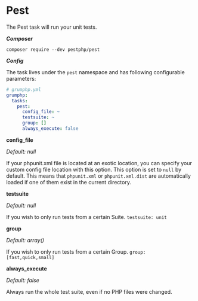 # Pest

The Pest task will run your unit tests.

***Composer***

```
composer require --dev pestphp/pest
```

***Config***

The task lives under the `pest` namespace and has following configurable parameters:

```yaml
# grumphp.yml
grumphp:
  tasks:
    pest:
      config_file: ~
      testsuite: ~
      group: []
      always_execute: false
```

**config_file**

*Default: null*

If your phpunit.xml file is located at an exotic location, you can specify your custom config file location with this option.
This option is set to `null` by default.
This means that `phpunit.xml` or `phpunit.xml.dist` are automatically loaded if one of them exist in the current directory.


**testsuite**

*Default: null*

If you wish to only run tests from a certain Suite.
`testsuite: unit`


**group**

*Default: array()*

If you wish to only run tests from a certain Group.
`group: [fast,quick,small]`


**always_execute**

*Default: false*

Always run the whole test suite, even if no PHP files were changed.
